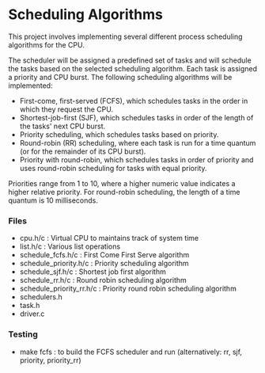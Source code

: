 # Scheduling Algorithms

This project involves implementing several different process scheduling algorithms for the CPU. 

The scheduler will be assigned a predefined set of tasks and will schedule the tasks based on the selected scheduling algorithm.  Each task is assigned a priority and CPU burst. The following scheduling algorithms will be implemented:

- First-come, first-served (FCFS), which schedules tasks in the order in which they request the CPU.
- Shortest-job-first (SJF), which schedules tasks in order of the length of the tasks' next CPU burst.
- Priority scheduling, which schedules tasks based on priority.
- Round-robin (RR) scheduling, where each task is run for a time quantum (or for the remainder of its CPU burst).
- Priority with round-robin, which schedules tasks in order of priority and uses round-robin scheduling for tasks with equal priority.

Priorities range from 1 to 10, where a higher numeric value indicates a higher relative priority.  For round-robin scheduling, the length of a time quantum is 10 milliseconds.

### Files

- cpu.h/c : Virtual CPU to maintains track of system time
- list.h/c : Various list operations
- schedule_fcfs.h/c : First Come First Serve algorithm
- schedule_priority.h/c : Priority scheduling algorithm 
- schedule_sjf.h/c : Shortest job first algorithm
- schedule_rr.h/c : Round robin scheduling algorithm
- schedule_priority_rr.h/c : Priority round robin scheduling algorithm
- schedulers.h
- task.h
- driver.c
 
### Testing
- make fcfs : to build the FCFS scheduler and run (alternatively: rr, sjf, priority, priority_rr)


